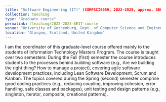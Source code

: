 ```yaml
---
title: "Software Engineering (IT)" (COMPSCI5059, 2022-2025, approx. 300 Students)"
collection: teaching
type: "Graduate course"
permalink: /teaching/2022-2025-SEIT-course
venue: "University of Gothenburg, Dept. of Computer Science and Engineering (Masters in Information Technology Program)"
location: "Glasgow, Scotland, United Kingdom"
---
```

I am the coordinator of this graduate-level course offered mainly to the students of Information
Technology Masters Program. The course is taught over two semesters: During the Fall (first)
semester the course introduces students to the processes behind building software (e.g., Are
we building the right thing? How to manage a project), covering agile software development
practices, including Lean Software Development, Scrum and Kanban. The topics covered
during the Spring (second) semester comprise good coding practices (e.g., reducing coupling,
improving cohesion, error handling, safe classes and packages), unit testing and design patterns
(e.g., singleton, iterator, composite, creational patterns).
